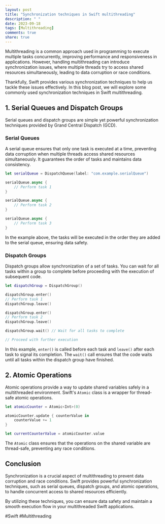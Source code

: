 ```yaml
---
layout: post
title: "Synchronization techniques in Swift multithreading"
description: " "
date: 2023-09-18
tags: [Multithreading]
comments: true
share: true
---
```


Multithreading is a common approach used in programming to execute multiple tasks concurrently, improving performance and responsiveness in applications. However, handling multithreading can introduce synchronization issues, where multiple threads try to access shared resources simultaneously, leading to data corruption or race conditions.

Thankfully, Swift provides various synchronization techniques to help us tackle these issues effectively. In this blog post, we will explore some commonly used synchronization techniques in Swift multithreading.

## 1. Serial Queues and Dispatch Groups

Serial queues and dispatch groups are simple yet powerful synchronization techniques provided by Grand Central Dispatch (GCD).

### Serial Queues

A serial queue ensures that only one task is executed at a time, preventing data corruption when multiple threads access shared resources simultaneously. It guarantees the order of tasks and maintains data consistency.

```swift
let serialQueue = DispatchQueue(label: "com.example.serialQueue")

serialQueue.async {
    // Perform task 1
}

serialQueue.async {
    // Perform task 2
}

serialQueue.async {
    // Perform task 3
}
```

In the example above, the tasks will be executed in the order they are added to the serial queue, ensuring data safety.

### Dispatch Groups

Dispatch groups allow synchronization of a set of tasks. You can wait for all tasks within a group to complete before proceeding with the execution of subsequent code.

```swift
let dispatchGroup = DispatchGroup()

dispatchGroup.enter()
// Perform task 1
dispatchGroup.leave()

dispatchGroup.enter()
// Perform task 2
dispatchGroup.leave()

dispatchGroup.wait() // Wait for all tasks to complete

// Proceed with further execution
```

In this example, `enter()` is called before each task and `leave()` after each task to signal its completion. The `wait()` call ensures that the code waits until all tasks within the dispatch group have finished.

## 2. Atomic Operations

Atomic operations provide a way to update shared variables safely in a multithreaded environment. Swift's `Atomic` class is a wrapper for thread-safe atomic operations.

```swift
let atomicCounter = Atomic<Int>(0)

atomicCounter.update { counterValue in
    counterValue += 1
}

let currentCounterValue = atomicCounter.value
```

The `Atomic` class ensures that the operations on the shared variable are thread-safe, preventing any race conditions.

## Conclusion

Synchronization is a crucial aspect of multithreading to prevent data corruption and race conditions. Swift provides powerful synchronization techniques, such as serial queues, dispatch groups, and atomic operations, to handle concurrent access to shared resources efficiently.

By utilizing these techniques, you can ensure data safety and maintain a smooth execution flow in your multithreaded Swift applications.

#Swift #Multithreading